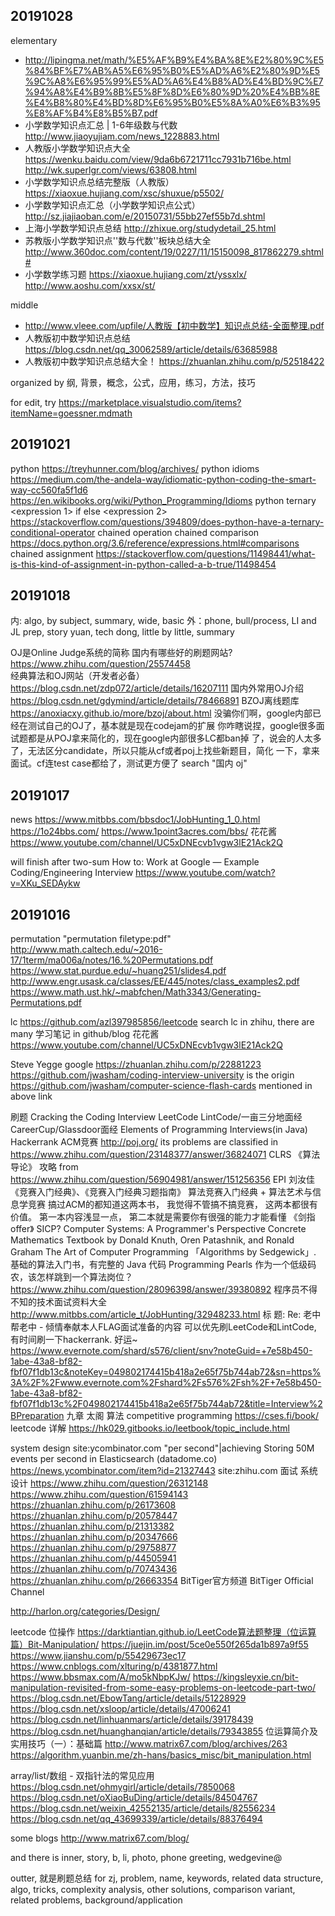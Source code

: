 ## 20191028
elementary
* http://lipingma.net/math/%E5%AF%B9%E4%BA%8E%E2%80%9C%E5%84%BF%E7%AB%A5%E6%95%B0%E5%AD%A6%E2%80%9D%E5%9C%A8%E6%95%99%E5%AD%A6%E4%B8%AD%E4%BD%9C%E7%94%A8%E4%B9%8B%E5%8F%8D%E6%80%9D%20%E4%BB%8E%E4%B8%80%E4%BD%8D%E6%95%B0%E5%8A%A0%E6%B3%95%E8%AF%B4%E8%B5%B7.pdf
* 小学数学知识点汇总 | 1-6年级数与代数 http://www.jiaoyujiam.com/news_1228883.html
* 人教版小学数学知识点大全 https://wenku.baidu.com/view/9da6b6721711cc7931b716be.html
  http://wk.superlgr.com/views/63808.html
* 小学数学知识点总结完整版（人教版） https://xiaoxue.hujiang.com/xsc/shuxue/p5502/
* 小学数学知识点汇总（小学数学知识点公式） http://sz.jiajiaoban.com/e/20150731/55bb27ef55b7d.shtml
* 上海小学数学知识点总结 http://zhixue.org/studydetail_25.html
* 苏教版小学数学知识点''数与代数''板块总结大全  http://www.360doc.com/content/19/0227/11/15150098_817862279.shtml#
* 小学数学练习题 https://xiaoxue.hujiang.com/zt/yssxlx/  
  http://www.aoshu.com/xxsx/st/ 

middle
* http://www.vleee.com/upfile/人教版【初中数学】知识点总结-全面整理.pdf
* 人教版初中数学知识点总结 https://blog.csdn.net/qq_30062589/article/details/63685988
* 人教版初中数学知识点总结大全！ https://zhuanlan.zhihu.com/p/52518422

organized by 纲, 背景，概念，公式，应用，练习，方法，技巧

for edit, try https://marketplace.visualstudio.com/items?itemName=goessner.mdmath

## 20191021
python
https://treyhunner.com/blog/archives/
python idioms
https://medium.com/the-andela-way/idiomatic-python-coding-the-smart-way-cc560fa5f1d6
https://en.wikibooks.org/wiki/Python_Programming/Idioms
python ternary
<expression 1> if <condition> else <expression 2>
https://stackoverflow.com/questions/394809/does-python-have-a-ternary-conditional-operator
chained operation
chained comparison https://docs.python.org/3.6/reference/expressions.html#comparisons
chained assignment https://stackoverflow.com/questions/11498441/what-is-this-kind-of-assignment-in-python-called-a-b-true/11498454

## 20191018
内: algo, by subject, summary, wide, basic
外：phone, bull/process, LI and JL prep, story yuan, tech dong, little by little, summary

OJ是Online Judge系统的简称
国内有哪些好的刷题网站? https://www.zhihu.com/question/25574458
经典算法和OJ网站（开发者必备）https://blog.csdn.net/zdp072/article/details/16207111
国内外常用OJ介绍 https://blog.csdn.net/gdymind/article/details/78466891
BZOJ离线题库 https://anoxiacxy.github.io/more/bzoj/about.html
没骗你们啊，google内部已经在测试自己的OJ了，基本就是现在codejam的扩展
你咋瞎说捏，google很多面试题都是从POJ拿来简化的，现在google内部很多LC都ban掉
了，说会的人太多了，无法区分candidate，所以只能从cf或者poj上找些新题目，简化
一下，拿来面试。cf连test case都给了，测试更方便了
search "国内 oj"



## 20191017
news
https://www.mitbbs.com/bbsdoc1/JobHunting_1_0.html
https://1o24bbs.com/
https://www.1point3acres.com/bbs/
花花酱 https://www.youtube.com/channel/UC5xDNEcvb1vgw3lE21Ack2Q

will finish after two-sum
How to: Work at Google — Example Coding/Engineering Interview
https://www.youtube.com/watch?v=XKu_SEDAykw

## 20191016
permutation
"permutation filetype:pdf"
http://www.math.caltech.edu/~2016-17/1term/ma006a/notes/16.%20Permutations.pdf
https://www.stat.purdue.edu/~huang251/slides4.pdf
http://www.engr.usask.ca/classes/EE/445/notes/class_examples2.pdf
https://www.math.ust.hk/~mabfchen/Math3343/Generating-Permutations.pdf

lc
https://github.com/azl397985856/leetcode
search lc in zhihu, there are many 学习笔记 in github/blog
花花酱 https://www.youtube.com/channel/UC5xDNEcvb1vgw3lE21Ack2Q

Steve Yegge google 
https://zhuanlan.zhihu.com/p/22881223 
https://github.com/jwasham/coding-interview-university is the origin
https://github.com/jwasham/computer-science-flash-cards mentioned in above link

刷题
Cracking the Coding Interview
LeetCode
LintCode/一亩三分地面经
CareerCup/Glassdoor面经
Elements of Programming Interviews(in Java)
Hackerrank
ACM竞赛
http://poj.org/ its problems are classified in https://www.zhihu.com/question/23148377/answer/36824071 
CLRS 《算法导论》 攻略 from https://www.zhihu.com/question/56904981/answer/151256356
EPI
刘汝佳《竞赛入门经典》、《竞赛入门经典习题指南》
算法竞赛入门经典 + 算法艺术与信息学竞赛 搞过ACM的都知道这两本书， 我觉得不管搞不搞竞赛， 这两本都很有价值。 
第一本内容浅显一点， 第二本就是需要你有很强的能力才能看懂
《剑指offer》
SICP?
Computer Systems: A Programmer's Perspective
Concrete Mathematics Textbook by Donald Knuth, Oren Patashnik, and Ronald Graham
The Art of Computer Programming
「Algorithms by Sedgewick」. 基础的算法入门书，有完整的 Java 代码
Programming Pearls
作为一个低级码农，该怎样跳到一个算法岗位？https://www.zhihu.com/question/28096398/answer/39380892
程序员不得不知的技术面试资料大全 http://www.mitbbs.com/article_t/JobHunting/32948233.html
标  题: Re: 老中帮老中 - 倾情奉献本人FLAG面试准备的内容
可以优先刷LeetCode和LintCode, 有时间刷一下hackerrank. 好运~
https://www.evernote.com/shard/s576/client/snv?noteGuid=+7e58b450-1abe-43a8-bf82-fbf07f1db13c&noteKey=049802174415b418a2e65f75b744ab72&sn=https%3A%2F%2Fwww.evernote.com%2Fshard%2Fs576%2Fsh%2F+7e58b450-1abe-43a8-bf82-fbf07f1db13c%2F049802174415b418a2e65f75b744ab72&title=Interview%2BPreparation
九章 太阁 算法
competitive programming https://cses.fi/book/
leetcode 详解 https://hk029.gitbooks.io/leetbook/topic_include.html

system design
site:ycombinator.com "per second"|achieving
Storing 50M events per second in Elasticsearch (datadome.co)
https://news.ycombinator.com/item?id=21327443
site:zhihu.com 面试 系统设计
https://www.zhihu.com/question/26312148
https://www.zhihu.com/question/61594143
https://zhuanlan.zhihu.com/p/26173608
https://zhuanlan.zhihu.com/p/20578447
https://zhuanlan.zhihu.com/p/21313382
https://zhuanlan.zhihu.com/p/20347666
https://zhuanlan.zhihu.com/p/29758877
https://zhuanlan.zhihu.com/p/44505941
https://zhuanlan.zhihu.com/p/70743436
https://zhuanlan.zhihu.com/p/26663354
BitTiger官方频道 BitTiger Official Channel

http://harlon.org/categories/Design/

leetcode 位操作
https://darktiantian.github.io/LeetCode算法题整理（位运算篇）Bit-Manipulation/
https://juejin.im/post/5ce0e550f265da1b897a9f55
https://www.jianshu.com/p/55429673ec17
https://www.cnblogs.com/xlturing/p/4381877.html
https://www.bbsmax.com/A/mo5kNbpKJw/
https://kingsleyxie.cn/bit-manipulation-revisited-from-some-easy-problems-on-leetcode-part-two/
https://blog.csdn.net/EbowTang/article/details/51228929
https://blog.csdn.net/xsloop/article/details/47006241
https://blog.csdn.net/linhuanmars/article/details/39178439
https://blog.csdn.net/huanghanqian/article/details/79343855
位运算简介及实用技巧（一）：基础篇 http://www.matrix67.com/blog/archives/263
https://algorithm.yuanbin.me/zh-hans/basics_misc/bit_manipulation.html

array/list/数组 - 双指针法的常见应用 
https://blog.csdn.net/ohmygirl/article/details/7850068
https://blog.csdn.net/oXiaoBuDing/article/details/84504767
https://blog.csdn.net/weixin_42552135/article/details/82556234
https://blog.csdn.net/qq_43699339/article/details/88376494

some blogs
http://www.matrix67.com/blog/


and there is inner, story, b, li, photo, phone greeting, wedgevine@

outter, 就是刷题总结
for zj, problem, name, keywords, related data structure, algo, tricks, complexity analysis, other solutions, comparison
variant, related problems, background/application
